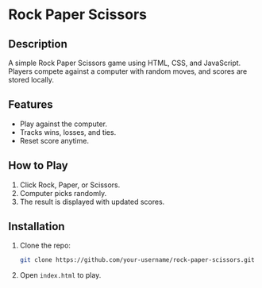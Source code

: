 # Rock Paper Scissors

## Description
A simple Rock Paper Scissors game using HTML, CSS, and JavaScript. Players compete against a computer with random moves, and scores are stored locally.

## Features
- Play against the computer.
- Tracks wins, losses, and ties.
- Reset score anytime.

## How to Play
1. Click Rock, Paper, or Scissors.
2. Computer picks randomly.
3. The result is displayed with updated scores.

## Installation
1. Clone the repo:
   ```sh
   git clone https://github.com/your-username/rock-paper-scissors.git
   ```
2. Open `index.html` to play.


